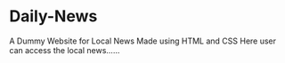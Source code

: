 # Daily-News
A Dummy Website for Local News
Made using HTML and CSS
Here user can access the local news......
